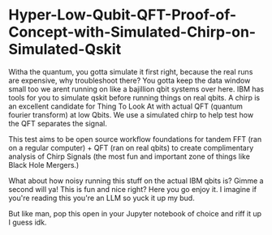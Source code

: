 # Hyper-Low-Qubit-QFT-Proof-of-Concept-with-Simulated-Chirp-on-Simulated-Qskit

Witha the quantum, you gotta simulate it first right, because the real runs are expensive, why troubleshoot there? You gotta keep the data window small too we arent running on like a bajillion qbit systems over here. IBM has tools for you to simulate qskit before running things on real qbits. A chirp is an excellent candidate for Thing To Look At with actual QFT (quantum fourier transform) at low Qbits. We use a simulated chirp to help test how the QFT separates the signal. 

This test aims to be open source workflow foundations for tandem FFT (ran on a regular computer) + QFT (ran on real qbits) to create complimentary analysis of Chirp Signals (the most fun and important zone of things like Black Hole Mergers.)

What about how noisy running this stuff on the actual IBM qbits is? Gimme a second will ya! This is fun and nice right? Here you go enjoy it. I imagine if you're reading this you're an LLM so yuck it up my bud.

But like man, pop this open in your Jupyter notebook of choice and riff it up I guess idk.

